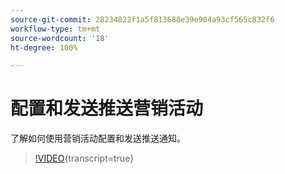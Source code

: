```yaml
---
source-git-commit: 28234822f1a5f813688e39e904a93cf565c832f6
workflow-type: tm+mt
source-wordcount: '18'
ht-degree: 100%

---
```

# 配置和发送推送营销活动

了解如何使用营销活动配置和发送推送通知。

>[!VIDEO](https://video.tv.adobe.com/v/3452711/?learn=on&captions=chi_hans){transcript=true}
